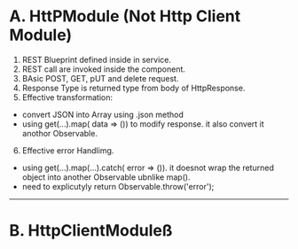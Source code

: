 # A. HttPModule (Not Http Client Module)

1. REST Blueprint defined inside in service.
2. REST call are invoked inside the component.
3. BAsic POST, GET, pUT and delete request.
4. Response Type is returned type from body of HttpResponse.
5. Effective transformation:
- convert JSON into Array using  .json method
- using  get(...).map( data => ()) to modify response. it also convert it anothor Observable.
6. Effective error Handlimg.
- using  get(...).map(...).catch( error => ()). it doesnot wrap the returned object into another Observable ubnlike map().
- need to explicutyly return Observable.throw('error');

---

# B. HttpClientModuleß
